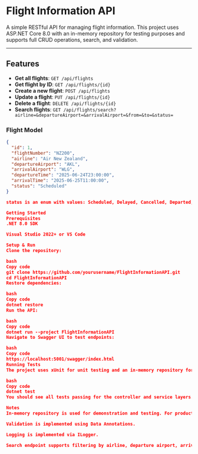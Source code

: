 ﻿# Flight Information API

A simple RESTful API for managing flight information. This project uses ASP.NET Core 8.0 with an in-memory repository for testing purposes and supports full CRUD operations, search, and validation.

---

## Features

- **Get all flights**: `GET /api/flights`
- **Get flight by ID**: `GET /api/flights/{id}`
- **Create a new flight**: `POST /api/flights`
- **Update a flight**: `PUT /api/flights/{id}`
- **Delete a flight**: `DELETE /api/flights/{id}`
- **Search flights**: `GET /api/flights/search?airline=&departureAirport=&arrivalAirport=&from=&to=&status=`

### Flight Model

```json
{
  "id": 1,
  "flightNumber": "NZ200",
  "airline": "Air New Zealand",
  "departureAirport": "AKL",
  "arrivalAirport": "WLG",
  "departureTime": "2025-06-24T23:00:00",
  "arrivalTime": "2025-06-25T11:00:00",
  "status": "Scheduled"
}

status is an enum with values: Scheduled, Delayed, Cancelled, Departed, Arrived.

Getting Started
Prerequisites
.NET 8.0 SDK

Visual Studio 2022+ or VS Code

Setup & Run
Clone the repository:

bash
Copy code
git clone https://github.com/yourusername/FlightInformationAPI.git
cd FlightInformationAPI
Restore dependencies:

bash
Copy code
dotnet restore
Run the API:

bash
Copy code
dotnet run --project FlightInformationAPI
Navigate to Swagger UI to test endpoints:

bash
Copy code
https://localhost:5001/swagger/index.html
Running Tests
The project uses xUnit for unit testing and an in-memory repository for isolation.

bash
Copy code
dotnet test
You should see all tests passing for the controller and service layers.

Notes
In-memory repository is used for demonstration and testing. For production, replace it with EF Core + SQL Server or another database.

Validation is implemented using Data Annotations.

Logging is implemented via ILogger.

Search endpoint supports filtering by airline, departure airport, arrival airport, date range, and status.